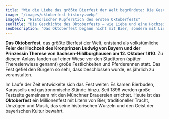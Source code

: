 ```yaml
---
title: "Wie die Liebe das größte Bierfest der Welt begründete: Die Geschichte des Oktoberfests"
image: "/images/oktoberfest-history.webp"
imageAlt: "Historischer Kupferstich des ersten Oktoberfests"
seoTitle: "Die Geschichte des Oktoberfests – wie Liebe und eine Hochzeit ein weltberühmtes Fest begründeten"
seoDescription: "Das Oktoberfest begann nicht mit Bier, sondern mit Liebe. Erfahre, wie eine königliche Hochzeit 1810 das größte Volksfest der Welt hervorbrachte."
---
```


**Das Oktoberfest**, das größte Bierfest der Welt, entstand als volkstümliche **Feier der Hochzeit des Kronprinzen Ludwig von Bayern und der Prinzessin Therese von Sachsen-Hildburghausen am 12. Oktober 1810**. Zu diesem Anlass fanden auf einer Wiese vor den Stadttoren (später Theresienwiese genannt) große Festlichkeiten und Pferderennen statt. Das Fest gefiel den Bürgern so sehr, dass beschlossen wurde, es jährlich zu veranstalten.

Im Laufe der Zeit entwickelte sich das Fest weiter: Es kamen Bierbuden, Karussells und gastronomische Stände hinzu. Seit 1896 werden große Festzelte gemeinsam mit den Münchner Brauereien errichtet. Heute ist das **Oktoberfest** ein Millionenfest mit Litern von Bier, traditioneller Tracht, Umzügen und Musik, das seine historischen Wurzeln und den Geist der bayerischen Kultur bewahrt.
